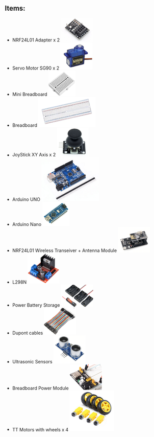 ## Items:

* NRF24L01 Adapter x 2 <img src="https://github.com/alexvecchi/SEProject/blob/master/Images/NRF24L01adapter.PNG" width="100">
* Servo Motor SG90 x 2  <img src="https://github.com/alexvecchi/SEProject/blob/master/Images/SG90.PNG" width="100">
* Mini Breadboard <img src="https://github.com/alexvecchi/SEProject/blob/master/Images/Minibreadboard.PNG" width="85">
* Breadboard <img src="https://github.com/alexvecchi/SEProject/blob/master/Images/Breadboard.PNG" width="180">
* JoyStick XY Axis x 2 <img src="https://github.com/alexvecchi/SEProject/blob/master/Images/joystick.PNG" width="100">
* Arduino UNO <img src="https://github.com/alexvecchi/SEProject/blob/master/Images/arduinouno.PNG" width="180">
* Arduino Nano <img src="https://github.com/alexvecchi/SEProject/blob/master/Images/arduinonano.PNG" width="85">
* NRF24L01 Wireless Transeiver + Antenna Module <img src="https://github.com/alexvecchi/SEProject/blob/master/Images/NRF24L01.PNG" width="100">
* L298N <img src="https://github.com/alexvecchi/SEProject/blob/master/Images/L298N.PNG" width="100">
* Power Battery Storage <img src="https://github.com/alexvecchi/SEProject/blob/master/Images/powerbattery.PNG" width="100">
* Dupont cables <img src="https://github.com/alexvecchi/SEProject/blob/master/Images/dupont.PNG" width="100">
* Ultrasonic Sensors <img src="https://github.com/alexvecchi/SEProject/blob/master/Images/Ultrasonic.PNG" width="100">
* Breadboard Power Module <img src="https://github.com/alexvecchi/SEProject/blob/master/Images/Breadboardpower.PNG" width="100">
* TT Motors with wheels x 4 <img src="https://github.com/alexvecchi/SEProject/blob/master/Images/TTMotors.PNG" width="140">
